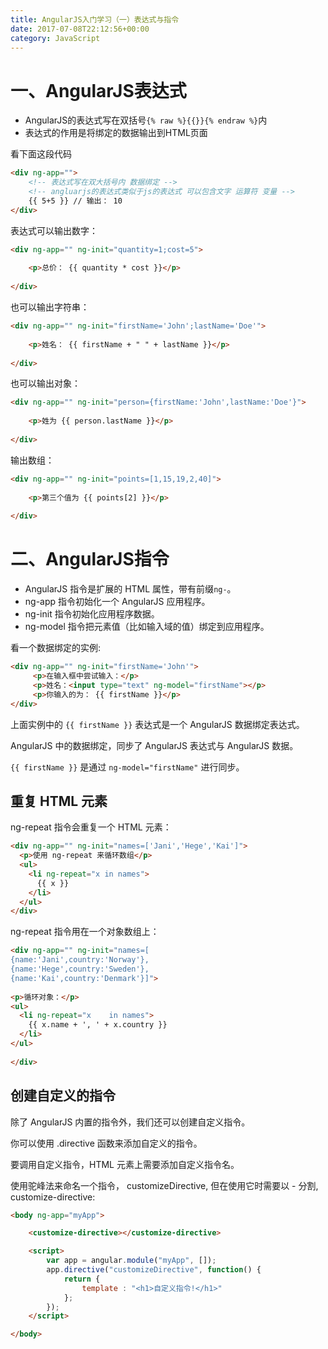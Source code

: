 ```yaml
---
title: AngularJS入门学习（一）表达式与指令
date: 2017-07-08T22:12:56+00:00
category: JavaScript
---
```


# 一、AngularJS表达式

- AngularJS的表达式写在双括号`{% raw %}{{}}{% endraw %}`内 
- 表达式的作用是将绑定的数据输出到HTML页面

看下面这段代码

```html
<div ng-app="">
    <!-- 表达式写在双大括号内 数据绑定 -->
    <!-- angluarjs的表达式类似于js的表达式 可以包含文字 运算符 变量 -->
    {{ 5+5 }} // 输出： 10
</div>
```

表达式可以输出数字：

```html
<div ng-app="" ng-init="quantity=1;cost=5">
 
    <p>总价： {{ quantity * cost }}</p>
 
</div>

```

也可以输出字符串：

```html
<div ng-app="" ng-init="firstName='John';lastName='Doe'">
 
    <p>姓名： {{ firstName + " " + lastName }}</p>
 
</div>

```

也可以输出对象：

```html
<div ng-app="" ng-init="person={firstName:'John',lastName:'Doe'}">
 
    <p>姓为 {{ person.lastName }}</p>
 
</div>
```

输出数组：

```html
<div ng-app="" ng-init="points=[1,15,19,2,40]">
 
    <p>第三个值为 {{ points[2] }}</p>
 
</div>
```


# 二、AngularJS指令

- AngularJS 指令是扩展的 HTML 属性，带有前缀`ng-`。
- ng-app 指令初始化一个 AngularJS 应用程序。
- ng-init 指令初始化应用程序数据。
- ng-model 指令把元素值（比如输入域的值）绑定到应用程序。


看一个数据绑定的实例:
```html
<div ng-app="" ng-init="firstName='John'">
     <p>在输入框中尝试输入：</p>
     <p>姓名：<input type="text" ng-model="firstName"></p>
     <p>你输入的为： {{ firstName }}</p>
</div>
```

上面实例中的 `{{ firstName }}` 表达式是一个 AngularJS 数据绑定表达式。

AngularJS 中的数据绑定，同步了 AngularJS 表达式与 AngularJS 数据。

`{{ firstName }}` 是通过 `ng-model="firstName"` 进行同步。

## 重复 HTML 元素

ng-repeat 指令会重复一个 HTML 元素：

```html
<div ng-app="" ng-init="names=['Jani','Hege','Kai']">
  <p>使用 ng-repeat 来循环数组</p>
  <ul>
    <li ng-repeat="x in names">
      {{ x }}
    </li>
  </ul>
</div>
```

ng-repeat 指令用在一个对象数组上：


```html
<div ng-app="" ng-init="names=[
{name:'Jani',country:'Norway'},
{name:'Hege',country:'Sweden'},
{name:'Kai',country:'Denmark'}]">
 
<p>循环对象：</p>
<ul>
  <li ng-repeat="x    in names">
    {{ x.name + ', ' + x.country }}
  </li>
</ul>
 
</div>
```


## 创建自定义的指令

除了 AngularJS 内置的指令外，我们还可以创建自定义指令。

你可以使用 .directive 函数来添加自定义的指令。

要调用自定义指令，HTML 元素上需要添加自定义指令名。

使用驼峰法来命名一个指令， customizeDirective, 但在使用它时需要以 - 分割, customize-directive:

```html
<body ng-app="myApp">

    <customize-directive></customize-directive>

    <script>
        var app = angular.module("myApp", []);
        app.directive("customizeDirective", function() {
            return {
                template : "<h1>自定义指令!</h1>"
            };
        });
    </script>

</body>
```